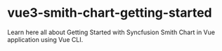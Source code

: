 # vue3-smith-chart-getting-started
Learn here all about Getting Started with Syncfusion Smith Chart in Vue application using Vue CLI.

